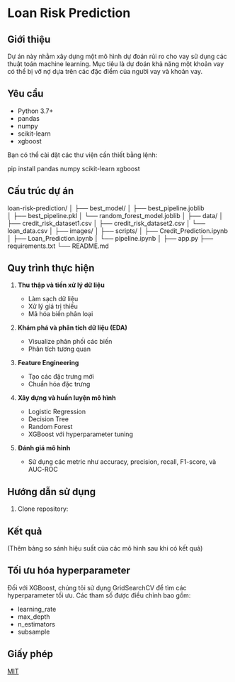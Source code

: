 # Loan Risk Prediction

## Giới thiệu
Dự án này nhằm xây dựng một mô hình dự đoán rủi ro cho vay sử dụng các thuật toán machine learning. Mục tiêu là dự đoán khả năng một khoản vay có thể bị vỡ nợ dựa trên các đặc điểm của người vay và khoản vay.

## Yêu cầu
- Python 3.7+
- pandas
- numpy
- scikit-learn
- xgboost

Bạn có thể cài đặt các thư viện cần thiết bằng lệnh:

pip install pandas numpy scikit-learn xgboost

## Cấu trúc dự án

loan-risk-prediction/
│
├── best_model/
│   ├── best_pipeline.joblib  
│   ├── best_pipeline.pkl
│   └── random_forest_model.joblib
│
├── data/
│   ├── credit_risk_dataset1.csv
│   ├── credit_risk_dataset2.csv
│   └── loan_data.csv
│
├── images/
│
├── scripts/
│   ├── Credit_Prediction.ipynb
│   ├── Loan_Prediction.ipynb
│   └── pipeline.ipynb
│
├── app.py
├── requirements.txt
└── README.md

## Quy trình thực hiện

1. **Thu thập và tiền xử lý dữ liệu**
   - Làm sạch dữ liệu
   - Xử lý giá trị thiếu
   - Mã hóa biến phân loại

2. **Khám phá và phân tích dữ liệu (EDA)**
   - Visualize phân phối các biến
   - Phân tích tương quan

3. **Feature Engineering**
   - Tạo các đặc trưng mới
   - Chuẩn hóa đặc trưng

4. **Xây dựng và huấn luyện mô hình**
   - Logistic Regression
   - Decision Tree
   - Random Forest
   - XGBoost với hyperparameter tuning

5. **Đánh giá mô hình**
   - Sử dụng các metric như accuracy, precision, recall, F1-score, và AUC-ROC

## Hướng dẫn sử dụng

1. Clone repository:

## Kết quả
(Thêm bảng so sánh hiệu suất của các mô hình sau khi có kết quả)

## Tối ưu hóa hyperparameter
Đối với XGBoost, chúng tôi sử dụng GridSearchCV để tìm các hyperparameter tối ưu. Các tham số được điều chỉnh bao gồm:
- learning_rate
- max_depth
- n_estimators
- subsample


## Giấy phép
[MIT](https://choosealicense.com/licenses/mit/)
